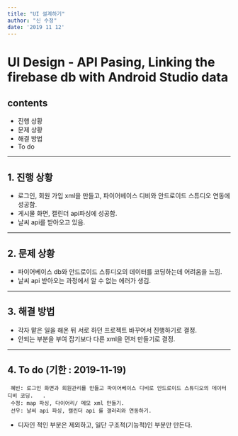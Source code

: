 ```yaml
---
title: "UI 설계하기"
author: "신 수정"
date: '2019 11 12'
---
```


UI Design - API Pasing, Linking the firebase db with Android Studio data
=========================

contents
---------------
+ 진행 상황
+ 문제 상황
+ 해결 방법
+ To do

* * *
## 1. 진행 상황
- 로그인, 회원 가입 xml을 만들고, 파이어베이스 디비와 안드로이드 스튜디오 연동에 성공함.
- 게시물 화면, 캘린더 api파싱에 성공함.
- 날씨 api를 받아오고 있음.
* * *
## 2. 문제 상황
- 파이어베이스 db와 안드로이드 스튜디오의 데이터를 코딩하는데 어려움을 느낌.
- 날씨 api 받아오는 과정에서 알 수 없는 에러가 생김.

* * *
## 3. 해결 방법
- 각자 맡은 일을 해온 뒤 서로 하던 프로젝트 바꾸어서 진행하기로 결정.
- 안되는 부분을 부여 잡기보다 다른 xml을 먼저 만들기로 결정.


* * *
## 4. To do (기한 : 2019-11-19)
     혜빈: 로그인 화면과 회원관리를 만들고 파이어베이스 디비로 안드로이드 스튜디오의 데이터 디비 코딩.   .
     수정: map 파싱, 다이어리/ 메모 xml 만들기.
     선우: 날씨 api 파싱, 캘린더 api 를 갤러리와 연동하기.
     
* 디자인 적인 부분은 제외하고, 일단 구조적(기능적)인 부분만 만든다.
     
